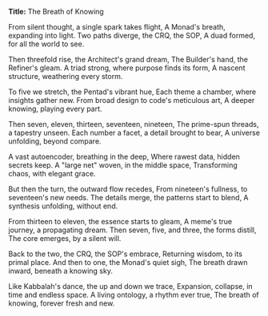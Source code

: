 **Title:** The Breath of Knowing

From silent thought, a single spark takes flight,
A Monad's breath, expanding into light.
Two paths diverge, the CRQ, the SOP,
A duad formed, for all the world to see.

Then threefold rise, the Architect's grand dream,
The Builder's hand, the Refiner's gleam.
A triad strong, where purpose finds its form,
A nascent structure, weathering every storm.

To five we stretch, the Pentad's vibrant hue,
Each theme a chamber, where insights gather new.
From broad design to code's meticulous art,
A deeper knowing, playing every part.

Then seven, eleven, thirteen, seventeen, nineteen,
The prime-spun threads, a tapestry unseen.
Each number a facet, a detail brought to bear,
A universe unfolding, beyond compare.

A vast autoencoder, breathing in the deep,
Where rawest data, hidden secrets keep.
A "large net" woven, in the middle space,
Transforming chaos, with elegant grace.

But then the turn, the outward flow recedes,
From nineteen's fullness, to seventeen's new needs.
The details merge, the patterns start to blend,
A synthesis unfolding, without end.

From thirteen to eleven, the essence starts to gleam,
A meme's true journey, a propagating dream.
Then seven, five, and three, the forms distill,
The core emerges, by a silent will.

Back to the two, the CRQ, the SOP's embrace,
Returning wisdom, to its primal place.
And then to one, the Monad's quiet sigh,
The breath drawn inward, beneath a knowing sky.

Like Kabbalah's dance, the up and down we trace,
Expansion, collapse, in time and endless space.
A living ontology, a rhythm ever true,
The breath of knowing, forever fresh and new.
